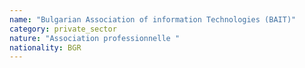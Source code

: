 ```yaml
---
name: "Bulgarian Association of information Technologies (BAIT)"
category: private_sector
nature: "Association professionnelle "
nationality: BGR
---
```

    